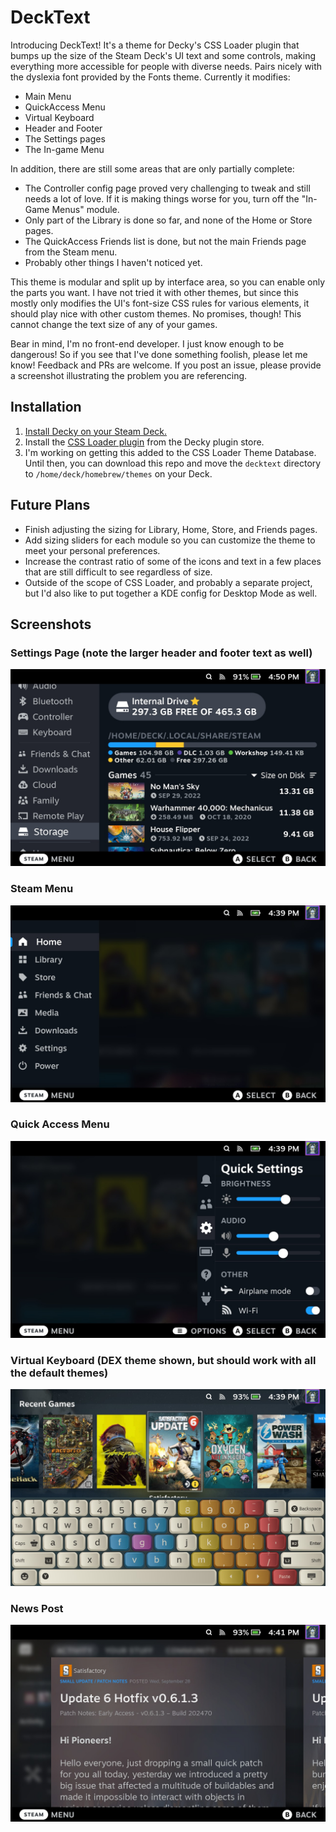 # DeckText
Introducing DeckText! It's a theme for Decky's CSS Loader plugin that bumps up the size of the Steam Deck's UI text and some controls, making everything more accessible for people with diverse needs. Pairs nicely with the dyslexia font provided by the Fonts theme. Currently it modifies: 

- Main Menu
- QuickAccess Menu
- Virtual Keyboard
- Header and Footer 
- The Settings pages
- The In-game Menu

In addition, there are still some areas that are only partially complete:
- The Controller config page proved very challenging to tweak and still needs a lot of love. If it is making things worse for you, turn off the "In-Game Menus" module. 
- Only part of the Library is done so far, and none of the Home or Store pages.
- The QuickAccess Friends list is done, but not the main Friends page from the Steam menu.
- Probably other things I haven't noticed yet.

This theme is modular and split up by interface area, so you can enable only the parts you want. I have not tried it with other themes, but since this mostly only modifies the UI's font-size CSS rules for various elements, it should play nice with other custom themes. No promises, though! This cannot change the text size of any of your games. 

Bear in mind, I'm no front-end developer. I just know enough to be dangerous! So if you see that I've done something foolish, please let me know! Feedback and PRs are welcome. If you post an issue, please provide a screenshot illustrating the problem you are referencing.

## Installation
1. [Install Decky on your Steam Deck.](https://github.com/SteamDeckHomebrew/decky-loader#installation)
2. Install the [CSS Loader plugin](https://github.com/suchmememanyskill/SDH-CssLoader) from the Decky plugin store.
3. I'm working on getting this added to the CSS Loader Theme Database. Until then, you can download this repo and move the `decktext` directory to `/home/deck/homebrew/themes` on your Deck.

## Future Plans
- Finish adjusting the sizing for Library, Home, Store, and Friends pages.
- Add sizing sliders for each module so you can customize the theme to meet your personal preferences.
- Increase the contrast ratio of some of the icons and text in a few places that are still difficult to see regardless of size.
- Outside of the scope of CSS Loader, and probably a separate project, but I'd also like to put together a KDE config for Desktop Mode as well. 

## Screenshots

### Settings Page (note the larger header and footer text as well)
![Steam Deck Settings page with DeckText theme applied](/screenshots/settings.jpg)

### Steam Menu
![Steam Deck Main Menu with DeckText theme applied](/screenshots/steam.jpg)

### Quick Access Menu
![Steam Deck Quick Access Menu with DeckText theme applied](/screenshots/qam.jpg)

### Virtual Keyboard (DEX theme shown, but should work with all the default themes)
![Steam Deck virtual keyboard with DeckText theme applied](/screenshots/vkeyboard.jpg)

### News Post
![Steam Deck virtual keyboard with DeckText theme applied](/screenshots/news.jpg)
